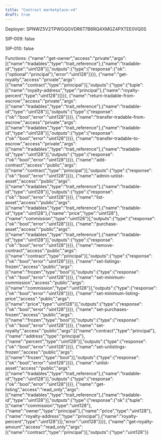 ```yaml
---
title: "Contract marketplace-v4"
draft: true
---
```

Deployer: SPNWZ5V2TPWGQGVDR6T7B6RQ4XMGZ4PXTEE0VQ0S

SIP-009: false

SIP-010: false

Functions:
{"name":"get-owner","access":"private","args":[{"name":"tradables","type":"trait_reference"},{"name":"tradable-id","type":"uint128"}],"outputs":{"type":{"response":{"ok":{"optional":"principal"},"error":"uint128"}}}}, {"name":"get-royalty","access":"private","args":[{"name":"contract","type":"principal"}],"outputs":{"type":{"tuple":[{"name":"royalty-address","type":"principal"},{"name":"royalty-percent","type":"uint128"}]}}}, {"name":"return-tradable-from-escrow","access":"private","args":[{"name":"tradables","type":"trait_reference"},{"name":"tradable-id","type":"uint128"}],"outputs":{"type":{"response":{"ok":"bool","error":"uint128"}}}}, {"name":"transfer-tradable-from-escrow","access":"private","args":[{"name":"tradables","type":"trait_reference"},{"name":"tradable-id","type":"uint128"}],"outputs":{"type":{"response":{"ok":"bool","error":"uint128"}}}}, {"name":"transfer-tradable-to-escrow","access":"private","args":[{"name":"tradables","type":"trait_reference"},{"name":"tradable-id","type":"uint128"}],"outputs":{"type":{"response":{"ok":"bool","error":"uint128"}}}}, {"name":"add-contract","access":"public","args":[{"name":"contract","type":"principal"}],"outputs":{"type":{"response":{"ok":"bool","error":"uint128"}}}}, {"name":"admin-unlist-asset","access":"public","args":[{"name":"tradables","type":"trait_reference"},{"name":"tradable-id","type":"uint128"}],"outputs":{"type":{"response":{"ok":"bool","error":"uint128"}}}}, {"name":"list-asset","access":"public","args":[{"name":"tradables","type":"trait_reference"},{"name":"tradable-id","type":"uint128"},{"name":"price","type":"uint128"},{"name":"commission","type":"uint128"}],"outputs":{"type":{"response":{"ok":"bool","error":"uint128"}}}}, {"name":"purchase-asset","access":"public","args":[{"name":"tradables","type":"trait_reference"},{"name":"tradable-id","type":"uint128"}],"outputs":{"type":{"response":{"ok":"bool","error":"uint128"}}}}, {"name":"remove-contract","access":"public","args":[{"name":"contract","type":"principal"}],"outputs":{"type":{"response":{"ok":"bool","error":"uint128"}}}}, {"name":"set-listings-frozen","access":"public","args":[{"name":"frozen","type":"bool"}],"outputs":{"type":{"response":{"ok":"bool","error":"uint128"}}}}, {"name":"set-minimum-commission","access":"public","args":[{"name":"commission","type":"uint128"}],"outputs":{"type":{"response":{"ok":"bool","error":"uint128"}}}}, {"name":"set-minimum-listing-price","access":"public","args":[{"name":"price","type":"uint128"}],"outputs":{"type":{"response":{"ok":"bool","error":"uint128"}}}}, {"name":"set-purchases-frozen","access":"public","args":[{"name":"frozen","type":"bool"}],"outputs":{"type":{"response":{"ok":"bool","error":"uint128"}}}}, {"name":"set-royalty","access":"public","args":[{"name":"contract","type":"principal"},{"name":"address","type":"principal"},{"name":"percent","type":"uint128"}],"outputs":{"type":{"response":{"ok":"bool","error":"uint128"}}}}, {"name":"set-unlistings-frozen","access":"public","args":[{"name":"frozen","type":"bool"}],"outputs":{"type":{"response":{"ok":"bool","error":"uint128"}}}}, {"name":"unlist-asset","access":"public","args":[{"name":"tradables","type":"trait_reference"},{"name":"tradable-id","type":"uint128"}],"outputs":{"type":{"response":{"ok":"bool","error":"uint128"}}}}, {"name":"get-listing","access":"read_only","args":[{"name":"tradables","type":"trait_reference"},{"name":"tradable-id","type":"uint128"}],"outputs":{"type":{"response":{"ok":{"tuple":[{"name":"commission","type":"uint128"},{"name":"owner","type":"principal"},{"name":"price","type":"uint128"},{"name":"royalty-address","type":"principal"},{"name":"royalty-percent","type":"uint128"}]},"error":"uint128"}}}}, {"name":"get-royalty-amount","access":"read_only","args":[{"name":"contract","type":"principal"}],"outputs":{"type":"uint128"}}

